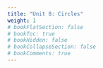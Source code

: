 ```yaml
---
title: "Unit 8: Circles"
weight: 1
# bookFlatSection: false
# bookToc: true
# bookHidden: false
# bookCollapseSection: false
# bookComments: true
---
```

